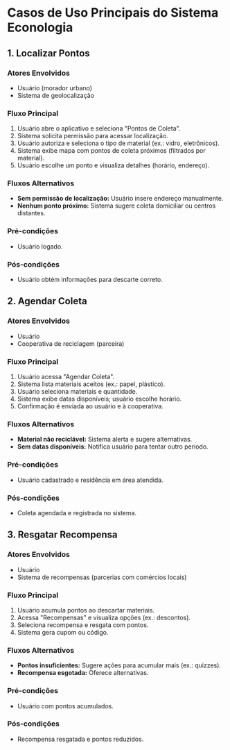 # Casos de Uso Principais do Sistema Econologia

## **1. Localizar Pontos**  
### **Atores Envolvidos**  
- Usuário (morador urbano)  
- Sistema de geolocalização  

### **Fluxo Principal**  
1. Usuário abre o aplicativo e seleciona "Pontos de Coleta".  
2. Sistema solicita permissão para acessar localização.  
3. Usuário autoriza e seleciona o tipo de material (ex.: vidro, eletrônicos).  
4. Sistema exibe mapa com pontos de coleta próximos (filtrados por material).  
5. Usuário escolhe um ponto e visualiza detalhes (horário, endereço).  

### **Fluxos Alternativos**  
- **Sem permissão de localização:** Usuário insere endereço manualmente.  
- **Nenhum ponto próximo:** Sistema sugere coleta domiciliar ou centros distantes.  

### **Pré-condições**  
- Usuário logado.  

### **Pós-condições**  
- Usuário obtém informações para descarte correto.  



## **2. Agendar Coleta**  
### **Atores Envolvidos**  
- Usuário  
- Cooperativa de reciclagem (parceira)  

### **Fluxo Principal**  
1. Usuário acessa "Agendar Coleta".  
2. Sistema lista materiais aceitos (ex.: papel, plástico).  
3. Usuário seleciona materiais e quantidade.  
4. Sistema exibe datas disponíveis; usuário escolhe horário.  
5. Confirmação é enviada ao usuário e à cooperativa.  

### **Fluxos Alternativos**  
- **Material não reciclável:** Sistema alerta e sugere alternativas.  
- **Sem datas disponíveis:** Notifica usuário para tentar outro período.  

### **Pré-condições**  
- Usuário cadastrado e residência em área atendida.  

### **Pós-condições**  
- Coleta agendada e registrada no sistema.  


## **3. Resgatar Recompensa**  
### **Atores Envolvidos**  
- Usuário  
- Sistema de recompensas (parcerias com comércios locais)  

### **Fluxo Principal**  
1. Usuário acumula pontos ao descartar materiais.  
2. Acessa "Recompensas" e visualiza opções (ex.: descontos).  
3. Seleciona recompensa e resgata com pontos.  
4. Sistema gera cupom ou código.  

### **Fluxos Alternativos**  
- **Pontos insuficientes:** Sugere ações para acumular mais (ex.: quizzes).  
- **Recompensa esgotada:** Oferece alternativas.  

### **Pré-condições**  
- Usuário com pontos acumulados.  

### **Pós-condições**  
- Recompensa resgatada e pontos reduzidos.  

